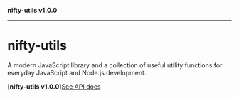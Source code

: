 **nifty-utils v1.0.0**

***

# nifty-utils
A modern JavaScript library and a collection of useful utility functions for everyday JavaScript and Node.js development.

[**nifty-utils v1.0.0**][See API docs](./globals.md)
